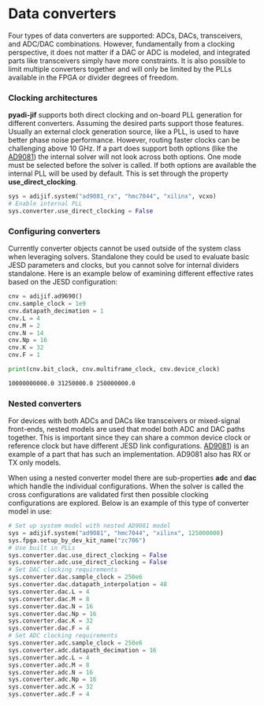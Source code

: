 # Data converters

Four types of data converters are supported: ADCs, DACs, transceivers, and ADC/DAC combinations. However, fundamentally from a clocking perspective, it does not matter if a DAC or ADC is modeled, and integrated parts like transceivers simply have more constraints. It is also possible to limit multiple converters together and will only be limited by the PLLs available in the FPGA or divider degrees of freedom.

### Clocking architectures

**pyadi-jif** supports both direct clocking and on-board PLL generation for different converters. Assuming the desired parts support those features. Usually an external clock generation source, like a PLL, is used to have better phase noise performance. However, routing faster clocks can be challenging above 10 GHz. If a part does support both options (like the [AD9081](https://www.analog.com/en/products/ad9081.html)) the internal solver will not look across both options. One mode must be selected before the solver is called. If both options are available the internal PLL will be used by default. This is set through the property __use_direct_clocking__.

```python
sys = adijif.system("ad9081_rx", "hmc7044", "xilinx", vcxo)
# Enable internal PLL
sys.converter.use_direct_clocking = False
```

### Configuring converters

Currently converter objects cannot be used outside of the system class when leveraging solvers. Standalone they could be used to evaluate basic JESD parameters and clocks, but you cannot solve for internal dividers standalone. Here is an example below of examining different effective rates based on the JESD configuration:

```python
cnv = adijif.ad9690()
cnv.sample_clock = 1e9
cnv.datapath_decimation = 1
cnv.L = 4
cnv.M = 2
cnv.N = 14
cnv.Np = 16
cnv.K = 32
cnv.F = 1

print(cnv.bit_clock, cnv.multiframe_clock, cnv.device_clock)
```

```bash
10000000000.0 31250000.0 250000000.0 
```

### Nested converters

For devices with both ADCs and DACs like transceivers or mixed-signal front-ends, nested models are used that model both ADC and DAC paths together. This is important since they can share a common device clock or reference clock but have different JESD link configurations. [AD9081](https://www.analog.com/en/products/ad9081.html)) is an example of a part that has such an implementation. AD9081 also has RX or TX only models.

When using a nested converter model there are sub-properties **adc** and **dac** which handle the individual configurations. When the solver is called the cross configurations are validated first then possible clocking configurations are explored. Below is an example of this type of converter model in use:

```python
# Set up system model with nested AD9081 model
sys = adijif.system("ad9081", "hmc7044", "xilinx", 125000000)
sys.fpga.setup_by_dev_kit_name("zc706")
# Use built in PLLs
sys.converter.dac.use_direct_clocking = False
sys.converter.adc.use_direct_clocking = False
# Set DAC clocking requirements
sys.converter.dac.sample_clock = 250e6
sys.converter.dac.datapath_interpolation = 48
sys.converter.dac.L = 4
sys.converter.dac.M = 8
sys.converter.dac.N = 16
sys.converter.dac.Np = 16
sys.converter.dac.K = 32
sys.converter.dac.F = 4
# Set ADC clocking requirements
sys.converter.adc.sample_clock = 250e6
sys.converter.adc.datapath_decimation = 16
sys.converter.adc.L = 4
sys.converter.adc.M = 8
sys.converter.adc.N = 16
sys.converter.adc.Np = 16
sys.converter.adc.K = 32
sys.converter.adc.F = 4
```